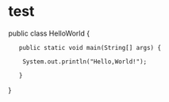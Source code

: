 # test
 public class HelloWorld {

       public static void main(String[] args) {

        System.out.println("Hello,World!");

       }

  }
